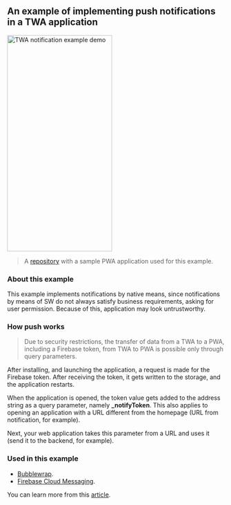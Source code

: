 ## An example of implementing push notifications in a TWA application

<img src="https://github.com/shakurocom/twa-notifications-example/blob/main/demo.gif" alt="TWA notification example demo" height="500px" width="243px" />

> A [repository](https://github.com/shakurocom/pwa-for-twa-notifications-example) with a sample PWA application used for this example.

### About this example
This example implements notifications by native means, since notifications by means of SW do not always satisfy business requirements, asking for user permission. Because of this, application may look untrustworthy.
### How push works
> Due to security restrictions, the transfer of data from a TWA to a PWA, including a Firebase token, from TWA to PWA is possible only through query parameters.

After installing, and launching the application, a request is made for the Firebase token. After receiving the token, it gets written to the storage, and the application restarts.

When the application is opened, the token value gets added to the address string as a query parameter, namely **_notifyToken**. This also applies to opening an application with a URL different from the homepage (URL from notification, for example).

Next, your web application takes this parameter from a URL and uses it (send it to the backend, for example).

### Used in this example
- [Bubblewrap](https://github.com/GoogleChromeLabs/bubblewrap).
- [Firebase Cloud Messaging](https://firebase.google.com/docs/cloud-messaging).

You can learn more from this [article](https://shakuro.com/blog).